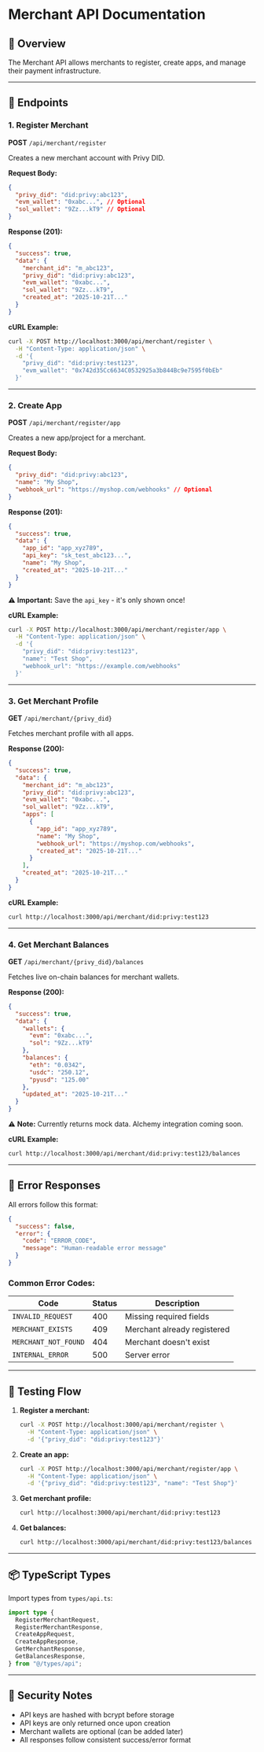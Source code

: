 # Merchant API Documentation

## 🎯 Overview

The Merchant API allows merchants to register, create apps, and manage their payment infrastructure.

---

## 📍 Endpoints

### 1. Register Merchant

**POST** `/api/merchant/register`

Creates a new merchant account with Privy DID.

**Request Body:**

```json
{
  "privy_did": "did:privy:abc123",
  "evm_wallet": "0xabc...", // Optional
  "sol_wallet": "9Zz...kT9" // Optional
}
```

**Response (201):**

```json
{
  "success": true,
  "data": {
    "merchant_id": "m_abc123",
    "privy_did": "did:privy:abc123",
    "evm_wallet": "0xabc...",
    "sol_wallet": "9Zz...kT9",
    "created_at": "2025-10-21T..."
  }
}
```

**cURL Example:**

```bash
curl -X POST http://localhost:3000/api/merchant/register \
  -H "Content-Type: application/json" \
  -d '{
    "privy_did": "did:privy:test123",
    "evm_wallet": "0x742d35Cc6634C0532925a3b844Bc9e7595f0bEb"
  }'
```

---

### 2. Create App

**POST** `/api/merchant/register/app`

Creates a new app/project for a merchant.

**Request Body:**

```json
{
  "privy_did": "did:privy:abc123",
  "name": "My Shop",
  "webhook_url": "https://myshop.com/webhooks" // Optional
}
```

**Response (201):**

```json
{
  "success": true,
  "data": {
    "app_id": "app_xyz789",
    "api_key": "sk_test_abc123...",
    "name": "My Shop",
    "created_at": "2025-10-21T..."
  }
}
```

⚠️ **Important:** Save the `api_key` - it's only shown once!

**cURL Example:**

```bash
curl -X POST http://localhost:3000/api/merchant/register/app \
  -H "Content-Type: application/json" \
  -d '{
    "privy_did": "did:privy:test123",
    "name": "Test Shop",
    "webhook_url": "https://example.com/webhooks"
  }'
```

---

### 3. Get Merchant Profile

**GET** `/api/merchant/{privy_did}`

Fetches merchant profile with all apps.

**Response (200):**

```json
{
  "success": true,
  "data": {
    "merchant_id": "m_abc123",
    "privy_did": "did:privy:abc123",
    "evm_wallet": "0xabc...",
    "sol_wallet": "9Zz...kT9",
    "apps": [
      {
        "app_id": "app_xyz789",
        "name": "My Shop",
        "webhook_url": "https://myshop.com/webhooks",
        "created_at": "2025-10-21T..."
      }
    ],
    "created_at": "2025-10-21T..."
  }
}
```

**cURL Example:**

```bash
curl http://localhost:3000/api/merchant/did:privy:test123
```

---

### 4. Get Merchant Balances

**GET** `/api/merchant/{privy_did}/balances`

Fetches live on-chain balances for merchant wallets.

**Response (200):**

```json
{
  "success": true,
  "data": {
    "wallets": {
      "evm": "0xabc...",
      "sol": "9Zz...kT9"
    },
    "balances": {
      "eth": "0.0342",
      "usdc": "250.12",
      "pyusd": "125.00"
    },
    "updated_at": "2025-10-21T..."
  }
}
```

⚠️ **Note:** Currently returns mock data. Alchemy integration coming soon.

**cURL Example:**

```bash
curl http://localhost:3000/api/merchant/did:privy:test123/balances
```

---

## 🚨 Error Responses

All errors follow this format:

```json
{
  "success": false,
  "error": {
    "code": "ERROR_CODE",
    "message": "Human-readable error message"
  }
}
```

### Common Error Codes:

| Code                 | Status | Description                 |
| -------------------- | ------ | --------------------------- |
| `INVALID_REQUEST`    | 400    | Missing required fields     |
| `MERCHANT_EXISTS`    | 409    | Merchant already registered |
| `MERCHANT_NOT_FOUND` | 404    | Merchant doesn't exist      |
| `INTERNAL_ERROR`     | 500    | Server error                |

---

## 🧪 Testing Flow

1. **Register a merchant:**

   ```bash
   curl -X POST http://localhost:3000/api/merchant/register \
     -H "Content-Type: application/json" \
     -d '{"privy_did": "did:privy:test123"}'
   ```

2. **Create an app:**

   ```bash
   curl -X POST http://localhost:3000/api/merchant/register/app \
     -H "Content-Type: application/json" \
     -d '{"privy_did": "did:privy:test123", "name": "Test Shop"}'
   ```

3. **Get merchant profile:**

   ```bash
   curl http://localhost:3000/api/merchant/did:privy:test123
   ```

4. **Get balances:**
   ```bash
   curl http://localhost:3000/api/merchant/did:privy:test123/balances
   ```

---

## 📦 TypeScript Types

Import types from `types/api.ts`:

```typescript
import type {
  RegisterMerchantRequest,
  RegisterMerchantResponse,
  CreateAppRequest,
  CreateAppResponse,
  GetMerchantResponse,
  GetBalancesResponse,
} from "@/types/api";
```

---

## 🔐 Security Notes

- API keys are hashed with bcrypt before storage
- API keys are only returned once upon creation
- Merchant wallets are optional (can be added later)
- All responses follow consistent success/error format

